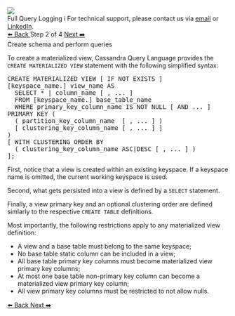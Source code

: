 <!-- TOP -->
<div class="top">
  <img src="https://datastax-academy.github.io/katapod-shared-assets/images/ds-academy-logo.svg" />
  <div class="scenario-title-section">
    <span class="scenario-title">Full Query Logging</span>
    <span class="scenario-subtitle">ℹ️ For technical support, please contact us via <a href="mailto:aleksandr.volochnev@datastax.com">email</a> or <a href="https://dtsx.io/aleks">LinkedIn</a>.</span> 
  </div>
</div>

<!-- NAVIGATION -->
<div id="navigation-top" class="navigation-top">
 <a href='command:katapod.loadPage?[{"step":"step1"}]'
   class="btn btn-dark navigation-top-left">⬅️ Back
 </a>
<span class="step-count"> Step 2 of 4</span>
 <a href='command:katapod.loadPage?[{"step":"step3"}]' 
    class="btn btn-dark navigation-top-right">Next ➡️
  </a>
</div>

<!-- CONTENT -->

<div class="step-title">Create schema and perform queries</div>

To create a materialized view, Cassandra Query Language provides the `CREATE MATERIALIZED VIEW` statement with the following simplified syntax:

<pre class="non-executable-code">
CREATE MATERIALIZED VIEW [ IF NOT EXISTS ] 
[keyspace_name.] view_name AS 
  SELECT * | column_name [ , ... ]
  FROM [keyspace_name.] base_table_name
  WHERE primary_key_column_name IS NOT NULL [ AND ... ] 
PRIMARY KEY ( 
  ( partition_key_column_name  [ , ... ] )
  [ clustering_key_column_name [ , ... ] ]
)  
[ WITH CLUSTERING ORDER BY 
  ( clustering_key_column_name ASC|DESC [ , ... ] )
];
</pre>

First, notice that a view is created within an existing keyspace. If a keyspace name is omitted, the current working keyspace is used.

Second, what gets persisted into a view is defined by a `SELECT` statement.

Finally, a view primary key and an optional clustering order are defined simlarly to the respective `CREATE TABLE` definitions.

Most importantly, the following restrictions apply to any materialized view definition:
- A view and a base table must belong to the same keyspace;
- No base table static column can be included in a view;
- All base table primary key columns must become materialized view primary key columns;
- At most one base table non-primary key column can become a materialized view primary key column;
- All view primary key columns must be restricted to not allow nulls.

<!-- NAVIGATION -->
<div id="navigation-bottom" class="navigation-bottom">
 <a href='command:katapod.loadPage?[{"step":"step1"}]'
   class="btn btn-dark navigation-bottom-left">⬅️ Back
 </a>
 <a href='command:katapod.loadPage?[{"step":"step3"}]'
    class="btn btn-dark navigation-bottom-right">Next ➡️
  </a>
</div>

